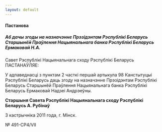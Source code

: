 ```yaml
---
layout: default
---
```


#### Пастанова

##### Аб дачы згоды на назначэнне Прэзідэнтам Рэспублікі Беларусь Старшынёй Праўлення Нацыянальнага банка Рэспублікі Беларусь Ермаковай Н.А.

Савет Рэспублікі Нацыянальнага сходу Рэспублікі Беларусь ПАСТАНАЎЛЯЕ:

У адпаведнасці з пунктам 2 часткі першай артыкула 98 Канстытуцыі
Рэспублікі Беларусь даць згоду на назначэнне Прэзідэнтам
Рэспублікі Беларусь Старшынёй Праўлення Нацыянальнага банка
Рэспублікі Беларусь Ермаковай Надзеі Андрэеўны.

**Старшыня Савета Рэспублікі Нацыянальнага сходу Рэспублікі Беларусь А.
Рубінаў**

3 кастрычніка 2011 года, г. Мінск.

№ 491-СР4/VІІ
